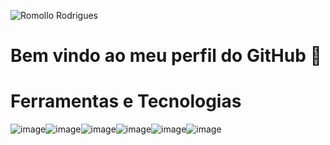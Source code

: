 <!--h1> Olá, me chamo Romollo Rodrigues!</h1-->
![Romollo Rodrigues](https://user-images.githubusercontent.com/10434445/154851117-c1dfa5fd-f4a5-4e5c-a677-be1366c5941e.png)

<h1>Bem vindo ao meu perfil do GitHub 👋</h1>



<h1>Ferramentas e Tecnologias</h1>

![image](https://user-images.githubusercontent.com/10434445/154851269-b056e2cd-f68e-4053-96db-b4483b6f21c2.png)![image](https://user-images.githubusercontent.com/10434445/154851344-cc2a0388-b39a-4770-b375-6911ada007b4.png)![image](https://user-images.githubusercontent.com/10434445/154851396-16558b25-848b-440e-bbe9-5488be16ed04.png)![image](https://user-images.githubusercontent.com/10434445/154851500-5e7bb312-a2ce-4bf7-8870-657c72a0a5ec.png)![image](https://user-images.githubusercontent.com/10434445/154851557-ccfcfd18-ef26-4b56-904b-0f13ff84b228.png)![image](https://user-images.githubusercontent.com/10434445/154851634-cc0fa273-7557-4de0-800e-8f16b2939bd9.png)














<!--
**romollorodrigues/romollorodrigues** is a ✨ _special_ ✨ repository because its `README.md` (this file) appears on your GitHub profile.

Here are some ideas to get you started:

- 🔭 I’m currently working on ...
- 🌱 I’m currently learning ...
- 👯 I’m looking to collaborate on ...
- 🤔 I’m looking for help with ...
- 💬 Ask me about ...
- 📫 How to reach me: ...
- 😄 Pronouns: ...
- ⚡ Fun fact: ...
-->

